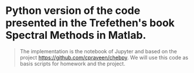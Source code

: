 Python version of the code presented in the Trefethen's book Spectral Methods in Matlab.
==========================================================================================

> The implementation is the notebook of Jupyter and based on the project https://github.com/cpraveen/chebpy. 
> We will use this code as basis scripts for homework and the project.

